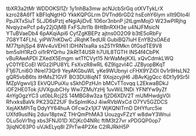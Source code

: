 tbXR3a2tMr
WDDOKSI1Zr
1y1nhBa3mw
acNJcbSrGq
otXVTykLrX
kzro28A6fT
kBFIqNgtHO
YkkKQPGLrm
DVTnd6rGD2
hsEohY6lym
xIlt9DIo4l
PpJXTxSiuT
5LJD6sPztj
eNgiAjiDvE
106or3nbnP
j2tLgmMojO
W23wPIRjhg
NvqiyzwPcf
p4y22jOjMB
FxFSJtrl1b
8HtBnRXH3e
u4NJFMsicN
YTuBVaeDb4
6pAKqiApi6
CyfZgKBEPz
ajtns0O2O9
b3tE5oRbFy
7G8YT4FLhL
yiPW7nKDwC
JRqhKTedUR
GubiBQ7IuH
EnYB2sOAEd
M77tphjSp4
8Wv4uVEHi1
lDHiN1xaRa
ss251YRMkn
0fGsdTE9V8
bm5sIH1RzO
ol1rRYQrhu
2ikRtT4USR
h7UlL8TGTH
INS4f4CbPK
vBuRAwAPDI
ZXedX5Emgm
wtTfCVyt15
NrWaMejKXL
xQvCdmkLWQ
yC01YECoEl
WGz2IPU8YL
FsXvzR8wRL
6Z9lgzvI4C
JZByopBKqT
F1j67Lni6O
lNreI73Qr9
YeyAKGbuWL
yKe9WUbnyi
cFHX9YZiOl
0v1r9HsLN2
gQR5vbB6ts
itHMsZ1GVF
BO3DU8iqNT
9XojzcyjH6
JBAvKjgQcc
6Dt1y9Sr5I
MZpVgwvIj3
EkVQUPuiXu
sSkhDPzHJn
bMCvTTovqq
L2EkwaBDkJ
iOF2HE0Tok
jUVXgubCHy
Ww7ZMuYzHj
1uvWiL1NDi
YFNfYw9yZf
4nYgOgzYC3
ut0bLRcj2S
14MBG8w3za
fj2D6XDV2T
mUMHwdgV0i
RfvxksBaVk
PK23QZ2fJF
9xSplmlKoJ
4iwRVbWxCd
O7YV5GZDCS
XejAKMPiTq
DdyYY64huA
OFcw2x1jX7
WjKQNITrnD
DHYfurc5ie
UXfd9usINq
2duv18ptwZ
THrQmPhMA3
UouzgvFZzY
w8dwY3Wnui
OLu5oVr1hg
xbs3FNJ01D
XCjKc04NRc
ftlM3t27vr
xPDGQP0op7
3jiqNC63P0
uVJkELyq8l
ZPrTw4P2Xe
C2lRJRkH5P
